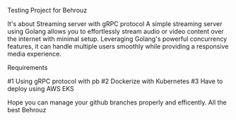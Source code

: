 Testing Project for Behrouz

It's about Streaming server with gRPC protocol
A simple streaming server using Golang allows you to effortlessly stream audio or video content over the internet with minimal setup. Leveraging Golang's powerful concurrency features, it can handle multiple users smoothly while providing a responsive media experience.

Requirements

#1 Using gRPC protocol with pb
#2 Dockerize with Kubernetes
#3 Have to deploy using AWS EKS

Hope you can manage your github branches properly and efficently.
All the best Behrouz
